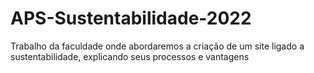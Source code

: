 # APS-Sustentabilidade-2022
Trabalho da faculdade onde abordaremos a criação de um site ligado a sustentabilidade, explicando seus processos e vantagens

